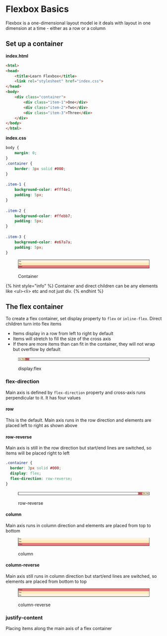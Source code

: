 # Flexbox Basics

Flexbox is a one-dimensional layout model ie it deals with layout in one dimension at a time - either as a row or a column

## Set up a container

**index.html**

```html
<html>
<head>
    <title>Learn Flexbox</title>
    <link rel="stylesheet" href="index.css">
</head>
<body>
    <div class="container">
        <div class="item-1">One</div>
        <div class="item-2">Two</div>
        <div class="item-3">Three</div>
    </div>
</body>
</html>
```

**index.css**

```css
body {
    margin: 0;
}
.container {
    border: 3px solid #000;
}

.item-1 {
    background-color: #fff4e1;
    padding: 5px;
}

.item-2 {
    background-color: #ffebb7;
    padding: 5px;
}

.item-3 {
    background-color: #e67a7a;
    padding: 5px;
}
```

<figure><img src="../.gitbook/assets/container-setup.png" alt=""><figcaption><p>Container</p></figcaption></figure>

{% hint style="info" %}
Container and direct children can be any elements like \<ul>\<li> etc and not just div.&#x20;
{% endhint %}

## The flex container

To create a flex container, set display property to `flex` or `inline-flex`. Direct children turn into flex items

* Items display in a row from left to right by default
* Items will stretch to fill the size of the cross axis
* If there are more items than can fit in the container, they will not wrap but overflow by default

<figure><img src="../.gitbook/assets/flex-container.png" alt=""><figcaption><p>display:flex</p></figcaption></figure>

### flex-direction

Main axis is defined by `flex-direction` property and cross-axis runs perpendicular to it. It has four values

#### row

This is the default. Main axis runs in the row direction and elements are placed left to right as shown above

#### row-reverse

Main axis is still in the row direction but start/end lines are switched, so items will be placed right to left

```css
.container {
  border: 3px solid #000;
  display: flex;
  flex-direction: row-reverse;
}
```

<figure><img src="../.gitbook/assets/row-reverse.png" alt=""><figcaption><p>row-reverse</p></figcaption></figure>

#### column

Main axis runs in column direction and elements are placed from top to bottom

<figure><img src="../.gitbook/assets/column.png" alt=""><figcaption><p>column</p></figcaption></figure>

#### column-reverse

Main axis still runs in column direction but start/end lines are switched, so elements are placed from bottom to top

<figure><img src="../.gitbook/assets/column-reverse.png" alt=""><figcaption><p>column-reverse</p></figcaption></figure>

### justify-content

Placing items along the main axis of a flex container &#x20;
